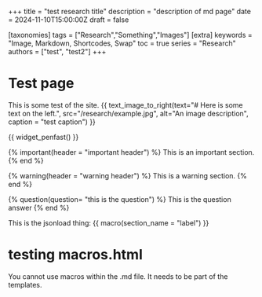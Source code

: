 +++
title = "test research title"
description = "description of md page"
date = 2024-11-10T15:00:00Z
draft = false

[taxonomies]
tags = ["Research","Something","Images"]
[extra]
keywords = "Image, Markdown, Shortcodes, Swap"
toc = true
series = "Research"
authors = ["test", "test2"]
+++

# Test page

This is some test of the site.
{{ text_image_to_right(text="# Here is some text on the left.", src="/research/example.jpg", alt="An image description", caption = "test caption") }}

{{ widget_penfast() }}

{% important(header = "important header") %}
This is an important section.
{% end %}

{% warning(header = "warning header") %}
This is a warning section.
{% end %}

{% question(question= "this is the question") %}
This is the question answer
{% end %}

This is the jsonload thing:
{{ macro(section_name = "label") }}

# testing macros.html

You cannot use macros within the .md file. It needs to be part of the templates.
